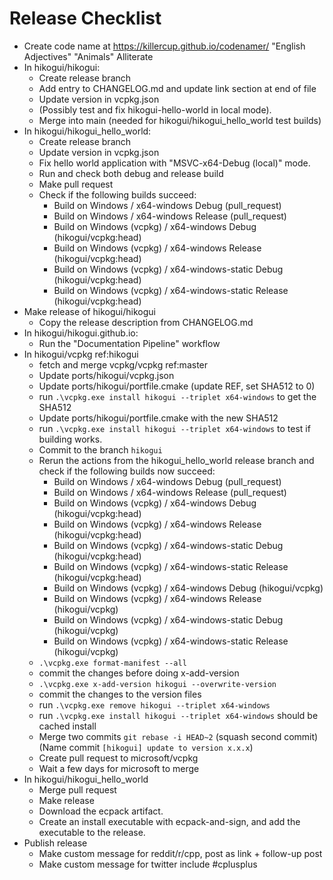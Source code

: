 Release Checklist
=================

 * Create code name at <https://killercup.github.io/codenamer/> "English Adjectives" "Animals" Alliterate
 * In hikogui/hikogui:
   - Create release branch
   - Add entry to CHANGELOG.md and update link section at end of file
   - Update version in vcpkg.json
   - (Possibly test and fix hikogui-hello-world in local mode).
   - Merge into main (needed for hikogui/hikogui\_hello\_world test builds)
 * In hikogui/hikogui\_hello\_world:
   - Create release branch
   - Update version in vcpkg.json
   - Fix hello world application with "MSVC-x64-Debug (local)" mode.
   - Run and check both debug and release build
   - Make pull request
   - Check if the following builds succeed:
     - Build on Windows / x64-windows Debug (pull_request)
     - Build on Windows / x64-windows Release (pull_request)
     - Build on Windows (vcpkg) / x64-windows Debug (hikogui/vcpkg:head)
     - Build on Windows (vcpkg) / x64-windows Release (hikogui/vcpkg:head)
     - Build on Windows (vcpkg) / x64-windows-static Debug (hikogui/vcpkg:head)
     - Build on Windows (vcpkg) / x64-windows-static Release (hikogui/vcpkg:head)
 * Make release of hikogui/hikogui
   - Copy the release description from CHANGELOG.md
 * In hikogui/hikogui.github.io:
   - Run the "Documentation Pipeline" workflow
 * In hikogui/vcpkg ref:hikogui
   - fetch and merge vcpkg/vcpkg ref:master
   - Update ports/hikogui/vcpkg.json
   - Update ports/hikogui/portfile.cmake (update REF, set SHA512 to 0)
   - run `.\vcpkg.exe install hikogui --triplet x64-windows` to get the SHA512
   - Update ports/hikogui/portfile.cmake with the new SHA512
   - run `.\vcpkg.exe install hikogui --triplet x64-windows` to test if building works.
   - Commit to the branch `hikogui`
   - Rerun the actions from the hikogui\_hello\_world release branch and check if
     the following builds now succeed:
     - Build on Windows / x64-windows Debug (pull_request)
     - Build on Windows / x64-windows Release (pull_request)
     - Build on Windows (vcpkg) / x64-windows Debug (hikogui/vcpkg:head)
     - Build on Windows (vcpkg) / x64-windows Release (hikogui/vcpkg:head)
     - Build on Windows (vcpkg) / x64-windows-static Debug (hikogui/vcpkg:head)
     - Build on Windows (vcpkg) / x64-windows-static Release (hikogui/vcpkg:head)
     - Build on Windows (vcpkg) / x64-windows Debug (hikogui/vcpkg)
     - Build on Windows (vcpkg) / x64-windows Release (hikogui/vcpkg)
     - Build on Windows (vcpkg) / x64-windows-static Debug (hikogui/vcpkg)
     - Build on Windows (vcpkg) / x64-windows-static Release (hikogui/vcpkg)
   - `.\vcpkg.exe format-manifest --all`
   - commit the changes before doing x-add-version
   - `.\vcpkg.exe x-add-version hikogui --overwrite-version`
   - commit the changes to the version files
   - run `.\vcpkg.exe remove hikogui --triplet x64-windows`
   - run `.\vcpkg.exe install hikogui --triplet x64-windows` should be cached install
   - Merge two commits `git rebase -i HEAD~2` (squash second commit) (Name commit `[hikogui] update to version x.x.x`)
   - Create pull request to microsoft/vcpkg
   - Wait a few days for microsoft to merge
 * In hikogui/hikogui\_hello\_world
   - Merge pull request
   - Make release
   - Download the ecpack artifact.
   - Create an install executable with ecpack-and-sign, and add the executable to the release.
 * Publish release
   - Make custom message for reddit/r/cpp, post as link + follow-up post
   - Make custom message for twitter include \#cplusplus

